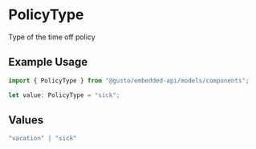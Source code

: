 # PolicyType

Type of the time off policy

## Example Usage

```typescript
import { PolicyType } from "@gusto/embedded-api/models/components";

let value: PolicyType = "sick";
```

## Values

```typescript
"vacation" | "sick"
```